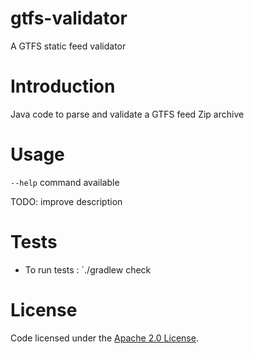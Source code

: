 # gtfs-validator

A GTFS static feed validator

# Introduction

Java code to parse and validate a GTFS feed Zip archive

# Usage

`--help` command available

TODO: improve description

# Tests
* To run tests : `./gradlew check

# License

Code licensed under the [Apache 2.0 License](http://www.apache.org/licenses/LICENSE-2.0).